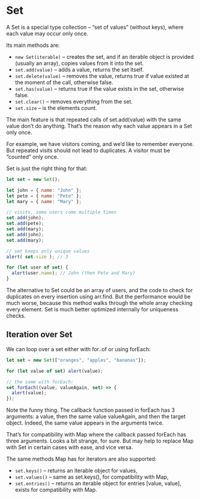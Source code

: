 # Set

 A Set is a special type collection – “set of values” (without keys), where each value may occur only once.

Its main methods are:

 - `new Set(iterable)` – creates the set, and if an iterable object is provided (usually an array), copies values from it into the set.
 - `set.add(value)` – adds a value, returns the set itself.
 - `set.delete(value)` – removes the value, returns true if value existed at the moment of the call, otherwise false.
 - `set.has(value)` – returns true if the value exists in the set, otherwise false.
 - `set.clear()` – removes everything from the set.
 - `set.size` – is the elements count.

The main feature is that repeated calls of set.add(value) with the same value don’t do anything. That’s the reason why each value appears in a Set only once.

For example, we have visitors coming, and we’d like to remember everyone. But repeated visits should not lead to duplicates. A visitor must be “counted” only once.

Set is just the right thing for that:

```js
let set = new Set();

let john = { name: "John" };
let pete = { name: "Pete" };
let mary = { name: "Mary" };

// visits, some users come multiple times
set.add(john);
set.add(pete);
set.add(mary);
set.add(john);
set.add(mary);

// set keeps only unique values
alert( set.size ); // 3

for (let user of set) {
  alert(user.name); // John (then Pete and Mary)
}
```

The alternative to Set could be an array of users, and the code to check for duplicates on every insertion using arr.find. But the performance would be much worse, because this method walks through the whole array checking every element. Set is much better optimized internally for uniqueness checks.

## Iteration over Set

We can loop over a set either with for..of or using forEach:

```js
let set = new Set(["oranges", "apples", "bananas"]);

for (let value of set) alert(value);

// the same with forEach:
set.forEach((value, valueAgain, set) => {
  alert(value);
});
```

Note the funny thing. The callback function passed in forEach has 3 arguments: a value, then the same value valueAgain, and then the target object. Indeed, the same value appears in the arguments twice.

That’s for compatibility with Map where the callback passed forEach has three arguments. Looks a bit strange, for sure. But may help to replace Map with Set in certain cases with ease, and vice versa.

The same methods Map has for iterators are also supported:

 - `set.keys()` – returns an iterable object for values,
 - `set.values()` – same as set.keys(), for compatibility with Map,
 - `set.entries()` – returns an iterable object for entries [value, value], exists for compatibility with Map.
